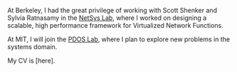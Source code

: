 At Berkeley, I had the great privilege of working with Scott Shenker and Sylvia
Ratnasamy in the [NetSys Lab](http://netsys.cs.berkeley.edu), where I worked on
designing a scalable, high performance framework for Virtualized Network
Functions.

At MIT, I will join the [PDOS Lab](http://pdos.csail.mit.edu), where I plan to
explore new problems in the systems domain.

My CV is [here].
